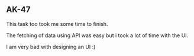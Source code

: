 ## AK-47

This task too took me some time to finish.

The fetching of data using API was easy but i took a lot of time with the UI.

I am very bad with designing an UI :)
